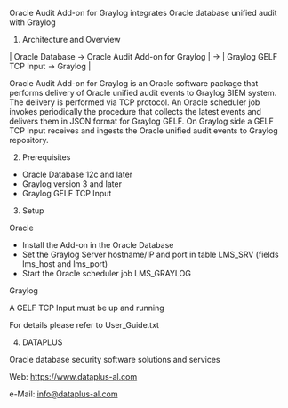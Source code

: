 Oracle Audit Add-on for Graylog integrates Oracle database unified audit with Graylog

1. Architecture and Overview 

| Oracle Database -> Oracle Audit Add-on for Graylog | -> | Graylog GELF TCP Input -> Graylog |

Oracle Audit Add-on for Graylog is an Oracle software package that performs delivery of Oracle 
unified audit events to Graylog SIEM system. The delivery is performed via TCP protocol. An Oracle
scheduler job invokes periodically the procedure that collects the latest events and delivers them 
in JSON format for Graylog GELF. On Graylog side a GELF TCP Input receives and ingests the Oracle 
unified audit events to Graylog repository.

2. Prerequisites

* Oracle Database 12c and later
* Graylog version 3 and later
* Graylog GELF TCP Input

3. Setup

Oracle
* Install the Add-on in the Oracle Database
* Set the Graylog Server hostname/IP and port in table LMS_SRV (fields lms_host and lms_port)
* Start the Oracle scheduler job LMS_GRAYLOG

Graylog

A GELF TCP Input must be up and running

For details please refer to User_Guide.txt

4. DATAPLUS

Oracle database security software solutions and services

Web:	https://www.dataplus-al.com

e-Mail:	info@dataplus-al.com
